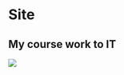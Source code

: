 # Site
## My course work to IT
![](https://github.com/He3k/Pictures/blob/master/Picture/oLhRj9jcqa4.jpg)
